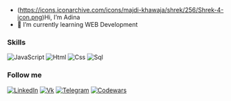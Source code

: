 - (https://icons.iconarchive.com/icons/majdi-khawaja/shrek/256/Shrek-4-icon.png)Hi, I’m Adina
- 🌱 I’m currently learning WEB Development

### Skills

![JavaScript](https://img.shields.io/badge/-JavaScript-000?style=for-the-badge&logo=javascript)
![Html](https://img.shields.io/badge/-html-000?style=for-the-badge&logo=html5)
![Css](https://img.shields.io/badge/-css-000?style=for-the-badge&logo=css3&logoColor=blue)
![Sql](https://img.shields.io/badge/-SQL-000?style=for-the-badge&logo=postgresql)

### Follow me
[![LinkedIn](https://img.shields.io/badge/-LinkedIn-000?style=for-the-badge&logo=LinkedIn&logoColor=007BB6)](https://www.linkedin.com/in/zhussupova/)
[![Vk](https://img.shields.io/badge/-Vk-000?style=for-the-badge&logo=vk&logoColor=blue)](https://vk.com/id421428191)
[![Telegram](https://img.shields.io/badge/-Telegram-000?style=for-the-badge&logo=telegram)](https://t.me/darriuwaa)
[![Codewars](https://img.shields.io/badge/-Instagram-000?style=for-the-badge&logo=instagram)](https://www.instagram.com/zhussupova.di/)

<!---
Valera0505/Valera0505 is a ✨ special ✨ repository because its `README.md` (this file) appears on your GitHub profile.
You can click the Preview link to take a look at your changes.
--->

